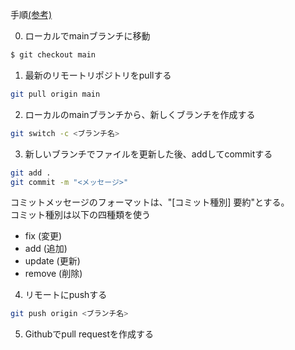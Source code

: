 手順[(参考)](https://qiita.com/yukiya1006/items/4a491df3595662d8f781)

0. ローカルでmainブランチに移動
```bash
$ git checkout main
```

1. 最新のリモートリポジトリをpullする
```bash
git pull origin main
```

2. ローカルのmainブランチから、新しくブランチを作成する
```bash
git switch -c <ブランチ名>
```

3. 新しいブランチでファイルを更新した後、addしてcommitする
```bash
git add .
git commit -m "<メッセージ>"
```
コミットメッセージのフォーマットは、"[コミット種別] 要約"とする。  
コミット種別は以下の四種類を使う
- fix (変更)
- add (追加)
- update (更新)
- remove (削除)


4. リモートにpushする
```bash
git push origin <ブランチ名>
```

5. Githubでpull requestを作成する
